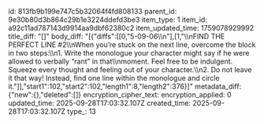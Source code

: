 id: 813fb9b199e747c5b32064f4fd808133
parent_id: 9e30b80d3b864c29b1e3224ddefd3be3
item_type: 1
item_id: a92c11ad787143d9914aa9dbf62380c2
item_updated_time: 1759078929992
title_diff: "[]"
body_diff: "[{\"diffs\":[[0,\"5-09-06\\\n\"],[1,\"\\\nFIND THE PERFECT LINE #2\\\nWhen you’re stuck on the next line, overcome the block in two steps:\\\n1. Write the monologue your character might say if he were allowed to verbally “rant” in that\\\nmoment. Feel free to be indulgent. Squeeze every thought and feeling out of your character.\\\n2. Do not leave it that way! Instead, find one line within the monologue and circle it.\"]],\"start1\":102,\"start2\":102,\"length1\":8,\"length2\":376}]"
metadata_diff: {"new":{},"deleted":[]}
encryption_cipher_text: 
encryption_applied: 0
updated_time: 2025-09-28T17:03:32.107Z
created_time: 2025-09-28T17:03:32.107Z
type_: 13